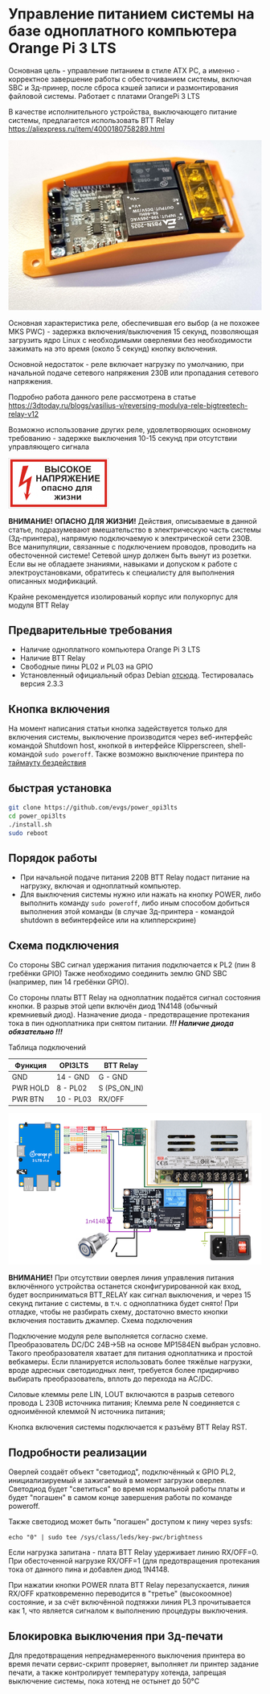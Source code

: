 # Управление питанием системы на базе одноплатного компьютера Orange Pi 3 LTS

Основная цель - управление питанием в стиле ATX PC, а именно - корректное завершение работы с обесточиванием системы, включая SBC и 3д-принер, после сброса кэшей записи и размонтирования файловой системы.
Работает с платами OrangePi 3 LTS

В качестве исполнительного устройства, выключающего питание системы, предлагается использовать BTT Relay https://aliexpress.ru/item/4000180758289.html

![BTT Relay](/images/btt-enclosure.jpg) 

Основная характеристика реле, обеспечившая его выбор (а не похожее MKS PWC) - задержка включения/выключения 15 секунд, позволяющая загрузить ядро Linux 
с необходимыми оверлеями без необходимости зажимать на это время (около 5 секунд) кнопку включения.

Основной недостаток - реле включает нагрузку по умолчанию, при начальной подаче сетевого напряжения 230В или пропадания сетевого напряжения.

Подробно работа данного реле рассмотрена в статье https://3dtoday.ru/blogs/vasilius-v/reversing-modulya-rele-bigtreetech-relay-v12

Возможно использование других реле, удовлетворяющих основному требованию - задержке выключения 10-15 секунд при отсутствии управляющего сигнала


![CAUTION](/images/highvoltage.png)

**ВНИМАНИЕ!** **ОПАСНО ДЛЯ ЖИЗНИ!** Действия, описываемые в данной статье, подразумевают вмешательство в электрическую часть системы (3д-принтера), напрямую подключаемую к электрической сети 230В. Все манипуляции, связанные с подключением проводов, проводить на обесточенной системе! Сетевой шнур должен быть вынут из розетки. Если вы не обладаете знаниями, навыками и допуском к работе с электроустановками, обратитесь к специалисту для выполнения описанных модификаций.

Крайне рекомендуется изолированый корпус или полукорпус для модуля BTT Relay


## Предварительные требования

* Наличие одноплатного компьютера Orange Pi 3 LTS
* Наличие BTT Relay
* Свободныe пины PL02 и PL03 на GPIO 
* Установленный официальный образ Debian [отсюда](https://github.com/bigtreetech/CB1/releases). Тестировалась версия 2.3.3

## Кнопка включения
На момент написания статьи кнопка задействуется только для включения системы, выключение производится через веб-интерфейс командой Shutdown host,
кнопкой в интерфейсе Klipperscreen, shell-командой ```sudo poweroff```. Также возможно выключение принтера по [таймауту бездействия](https://github.com/evgs/OrangePi3Lts/blob/main/power/auto_poweroff.md)

## быстрая установка 

```bash
git clone https://github.com/evgs/power_opi3lts
cd power_opi3lts
./install.sh
sudo reboot
```

## Порядок работы
* При начальной подаче питания 220В BTT Relay подаст питание на нагрузку, включая и одноплатный компьютер.
* Для выключения системы нужно или нажать на кнопку POWER, либо выполнить команду ```sudo poweroff```, либо иным способом добиться выполнения этой команды (в случае 3д-принтера - командой shutdown в вебинтерфейсе или на клипперскрине)

## Схема подключения  

Со стороны SBC сигнал удержания питания подключается к PL2 (пин 8 гребёнки GPIO) 
Также необходимо соединить землю GND SBC (например, пин 14 гребёнки GPIO).

Со стороны платы BTT Relay на одноплатник подаётся сигнал состояния кнопки. В разрыв этой цепи включён диод 1N4148 (обычный кремниевый диод). Назначение диода - предотвращение протекания тока в пин одноплатника при снятом питании.
***!!! Наличие диода обязательно !!!***

Таблица подключений

| Функция   |  OPI3LTS  | BTT Relay   |
| ----------|-----------|-------------|
| GND       | 14 - GND  | G - GND     |
| PWR HOLD  | 8  - PL02 | S (PS_ON_IN)|
| PWR BTN   | 10 - PL03 | RX/OFF      |


![wiring](/images/wiring.png)

**ВНИМАНИЕ!** При отсутствии оверлея линия управления питания включённого устройства останется сконфигурированной как вход, будет восприниматься BTT_RELAY как сигнал выключения, и через 15 секунд питание с системы, в т.ч. с одноплатника будет снято! При отладке, чтобы не разбирать схему, достаточно вместо кнопки включения поставить джампер.
Схема подключения

Подключение модуля реле выполняется согласно схеме. Преобразователь DC/DC 24В->5В на основе MP1584EN выбран условно. Такого преобразователя хватает для питания одноплатника и простой вебкамеры. Если планируется использовать более тяжёлые нагрузки, вроде адресных светодиодных лент, требуется более придирчиво выбирать преобразователь, вплоть до перехода на AC/DC.

Силовые клеммы реле LIN, LOUT включаются в разрыв сетевого провода L 230В источника питания; Клемма реле N соединяется с одноимённой клеммой N источника питания;

Кнопка включения системы подключается к разъёму BTT Relay RST.

## Подробности реализации

Оверлей создаёт объект "светодиод", подключённый к GPIO PL2, инициализируемый и зажигаемый в момент загрузки оверлея.
Светодиод будет "светиться" во время нормальной работы платы и будет "погашен" в самом конце завершения работы по команде poweroff.

Также светодиод может быть "погашен" доступом к пину через sysfs:
```console
echo "0" | sudo tee /sys/class/leds/key-pwc/brightness
```

Если нагрузка запитана - плата BTT Relay удерживает линию RX/OFF=0. При обесточенной нагрузке RX/OFF=1 (для предотвращения протекания тока от данного пина и добавлен диод 1N4148.

При нажатии кнопки POWER плата BTT Relay перезапускается, линия RX/OFF кратковременно переводится в "третье" (высокоомное) состояние, и за счёт включённой подтяжки линия PL3 прочитывается как 1, что является сигналом к выполнению процедуры выключения.

## Блокировка выключения при 3д-печати

Для предотвращения непреднамеренного выключения принтера во время печати сервис-скрипт проверяет, выполняет ли принтер задание печати, а также контролирует температуру хотенда, запрещая выключение системы, пока хотенд не остынет до 50°C
 
